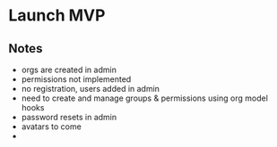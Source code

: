 # Launch MVP

## Notes

- orgs are created in admin
- permissions not implemented
- no registration, users added in admin
- need to create and manage groups & permissions using org model hooks
- password resets in admin
- avatars to come
- 